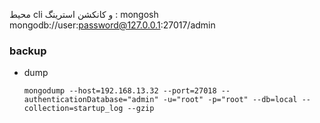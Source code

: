 محیط cli و کانکشن استرینگ :
mongosh mongodb://user:password@127.0.0.1:27017/admin


### backup
+ dump
  
      mongodump --host=192.168.13.32 --port=27018 --authenticationDatabase="admin" -u="root" -p="root" --db=local --collection=startup_log --gzip

  
